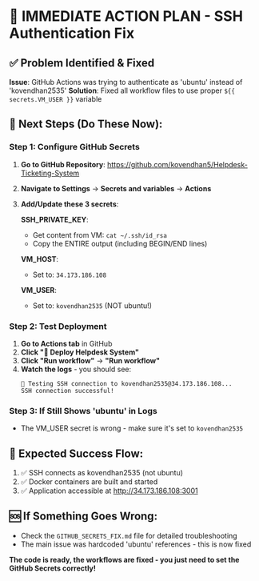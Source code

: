 # 🎯 IMMEDIATE ACTION PLAN - SSH Authentication Fix

## ✅ Problem Identified & Fixed

**Issue**: GitHub Actions was trying to authenticate as 'ubuntu' instead of 'kovendhan2535'
**Solution**: Fixed all workflow files to use proper `${{ secrets.VM_USER }}` variable

## 🚀 Next Steps (Do These Now):

### Step 1: Configure GitHub Secrets

1. **Go to GitHub Repository**: https://github.com/kovendhan5/Helpdesk-Ticketing-System
2. **Navigate to Settings** → **Secrets and variables** → **Actions**
3. **Add/Update these 3 secrets**:

   **SSH_PRIVATE_KEY**:

   - Get content from VM: `cat ~/.ssh/id_rsa`
   - Copy the ENTIRE output (including BEGIN/END lines)

   **VM_HOST**:

   - Set to: `34.173.186.108`

   **VM_USER**:

   - Set to: `kovendhan2535` (NOT ubuntu!)

### Step 2: Test Deployment

1. **Go to Actions tab** in GitHub
2. **Click "🚀 Deploy Helpdesk System"**
3. **Click "Run workflow"** → **"Run workflow"**
4. **Watch the logs** - you should see:
   ```
   🧪 Testing SSH connection to kovendhan2535@34.173.186.108...
   SSH connection successful!
   ```

### Step 3: If Still Shows 'ubuntu' in Logs

- The VM_USER secret is wrong - make sure it's set to `kovendhan2535`

## 🎯 Expected Success Flow:

1. ✅ SSH connects as kovendhan2535 (not ubuntu)
2. ✅ Docker containers are built and started
3. ✅ Application accessible at http://34.173.186.108:3001

## 🆘 If Something Goes Wrong:

- Check the `GITHUB_SECRETS_FIX.md` file for detailed troubleshooting
- The main issue was hardcoded 'ubuntu' references - this is now fixed

**The code is ready, the workflows are fixed - you just need to set the GitHub Secrets correctly!**
